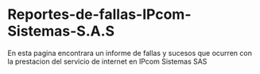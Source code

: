 # Reportes-de-fallas-IPcom-Sistemas-S.A.S
 En esta pagina encontrara un informe de fallas y sucesos que ocurren con la prestacion del servicio de internet en IPcom Sistemas SAS
